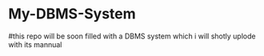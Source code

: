 # My-DBMS-System
#this repo will be soon filled with a DBMS system which i will shotly uplode with its mannual
